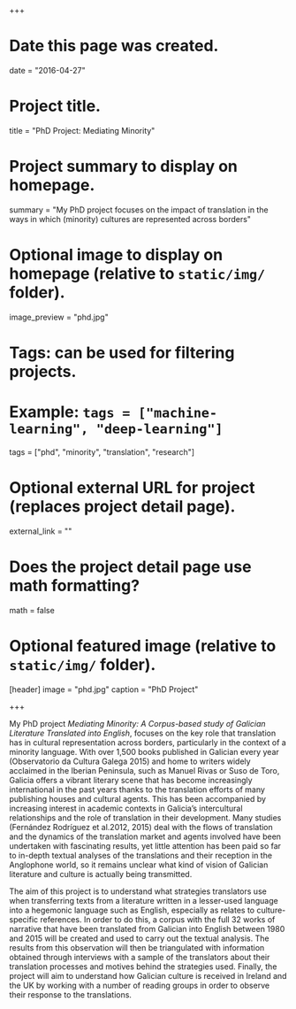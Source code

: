 +++
# Date this page was created.
date = "2016-04-27"

# Project title.
title = "PhD Project: Mediating Minority"

# Project summary to display on homepage.
summary = "My PhD project focuses on the impact of translation in the ways in which (minority) cultures are represented across borders"

# Optional image to display on homepage (relative to `static/img/` folder).
image_preview = "phd.jpg"

# Tags: can be used for filtering projects.
# Example: `tags = ["machine-learning", "deep-learning"]`
tags = ["phd", "minority", "translation", "research"]

# Optional external URL for project (replaces project detail page).
external_link = ""

# Does the project detail page use math formatting?
math = false

# Optional featured image (relative to `static/img/` folder).
[header]
image = "phd.jpg"
caption = "PhD Project"

+++

My PhD project *Mediating Minority: A Corpus-based study of Galician Literature Translated into English*, focuses on the key role that translation has in cultural representation across borders, particularly in the context of a minority language. With over 1,500 books published in Galician every year (Observatorio da Cultura Galega 2015) and home to writers widely acclaimed in the Iberian Peninsula, such as Manuel Rivas or Suso de Toro, Galicia offers a vibrant literary scene that has become increasingly international in the past years thanks to the translation efforts of many publishing houses and cultural agents. This has been accompanied by increasing interest in academic contexts in Galicia’s intercultural relationships and the role of translation in their development. Many studies (Fernández Rodríguez et al.2012, 2015) deal with the flows of translation and the dynamics of the translation market and agents involved have been
undertaken with fascinating results, yet little attention has been paid so far to in-depth textual analyses of the translations and their reception in the Anglophone world, so it remains unclear what kind of vision of Galician literature and culture is actually being transmitted.

The aim of this project is to understand what strategies translators use when transferring texts from a literature written in a lesser-used language into a hegemonic language such as English, especially as relates to culture-specific references. In order to do this, a corpus with the full 32 works of narrative that have been translated from Galician into English between 1980 and 2015 will be created and used to carry out the textual analysis. The results from this observation will then be triangulated with information obtained through interviews with a sample of the translators about their translation processes and motives behind the strategies used. Finally, the project will aim to understand how Galician culture is received in Ireland and the UK by working with a number of reading groups in order to observe their response to the translations.
